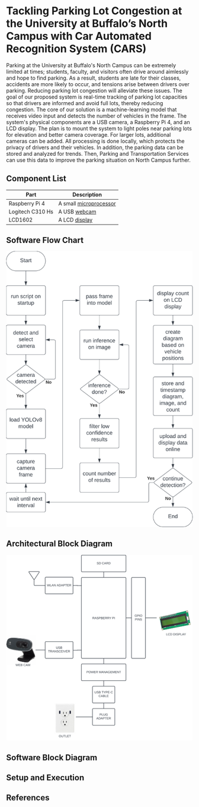 # Tackling Parking Lot Congestion at the University at Buffalo’s North Campus with Car Automated Recognition System (CARS)

Parking at the University at Buffalo's North Campus can be extremely limited at times; students, faculty, and visitors often drive around aimlessly and hope to find parking. As a result, students are late for their classes, accidents are more likely to occur, and tensions arise between drivers over parking. Reducing parking lot congestion will alleviate these issues. The goal of our proposed system is real-time tracking of parking lot capacities so that drivers are informed and avoid full lots, thereby reducing congestion. The core of our solution is a machine-learning model that receives video input and detects the number of vehicles in the frame. The system's physical components are a USB camera, a Raspberry Pi 4, and an LCD display. The plan is to mount the system to light poles near parking lots for elevation and better camera coverage. For larger lots, additional cameras can be added. All processing is done locally, which protects the privacy of drivers and their vehicles. In addition, the parking data can be stored and analyzed for trends. Then, Parking and Transportation Services can use this data to improve the parking situation on North Campus further.

## Component List
|Part|Description|
|---|---|
|Raspberry Pi 4| A small [microprocessor](https://datasheets.raspberrypi.com/rpi4/raspberry-pi-4-product-brief.pdf?_gl=1*1nov031*_ga*MTkwOTQwNzA3LjE2OTU5NDc0ODY.*_ga_22FD70LWDS*MTY5NTk0NzQ4Ni4xLjAuMTY5NTk0NzQ4Ni4wLjAuMA..)|
|Logitech C310 Hs| A USB [webcam](https://www.logitech.com/assets/46734/5/hd-webcam-c310.pdf)|
|LCD1602| A LCD [display](http://wiki.sunfounder.cc/index.php?title=LCD1602_Module)|

## Software Flow Chart
![flow chart](phase1/CSE321%20Flowsheet%20and%20Architecture%20-%20Page%201%20(1).png)

## Architectural Block Diagram
![block diagram](phase1/CSE321%20Flowsheet%20and%20Architecture%20-%20Page%201%20(2).png)

## Software Block Diagram
## Setup and Execution
## References
